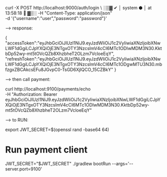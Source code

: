 curl -X POST http://localhost:9000/auth/login \                                                               ░▒▓ ✔ │ system ⬢ │ at 13:58:18  ▓▒░
-H "Content-Type: application/json" \
-d '{"username":"user","password":"password"}'

--> response:

{
"accessToken":"eyJhbGciOiJIUzI1NiJ9.eyJzdWIiOiJ1c2VyIiwiaXNzIjoibXNwLWF1dGgiLCJpYXQiOjE3NTgxOTY3NzcsImV4cCI6MTc1ODIwMDM3N30.KktbDp52wy-mt5tOVcQZb8XhzbheT2OLzm7VcloeEqY",
"refreshToken":"eyJhbGciOiJIUzI1NiJ9.eyJzdWIiOiJ1c2VyIiwiaXNzIjoibXNwLWF1dGgiLCJpYXQiOjE3NTgxOTY3NzcsImV4cCI6MTc1ODgwMTU3N30.mbfzgxZBCAkcsEFu8JGvpC0-TsGD6XjIQCO_15CZBkY"
}

--> then call payment:

curl http://localhost:9100/payments/echo \
-H "Authorization: Bearer eyJhbGciOiJIUzI1NiJ9.eyJzdWIiOiJ1c2VyIiwiaXNzIjoibXNwLWF1dGgiLCJpYXQiOjE3NTgxOTY3NzcsImV4cCI6MTc1ODIwMDM3N30.KktbDp52wy-mt5tOVcQZb8XhzbheT2OLzm7VcloeEqY"



--> to RUN:

export JWT_SECRET=$(openssl rand -base64 64)

# Run payment client
JWT_SECRET="$JWT_SECRET" ./gradlew bootRun --args='--server.port=9100'